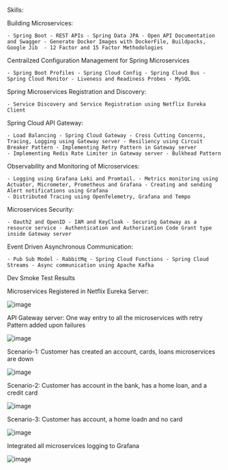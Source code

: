 Skills:

Building Microservices:
  
    - Spring Boot - REST APIs - Spring Data JPA - Open API Documentation and Swagger - Generate Docker Images with DockerFile, Buildpacks, Google Jib  - 12 Factor and 15 Factor Methodologies

Centrailzed Configuration Management for Spring Microservices
  
    - Spring Boot Profiles - Spring Cloud Config - Spring Cloud Bus - Spring Cloud Monitor - Liveness and Readiness Probes - MySQL

Spring Microservices Registration and Discovery:
  
    - Service Discovery and Service Registration using Netflix Eureka Client

Spring Cloud API Gateway:
  
    - Load Balancing - Spring Cloud Gateway - Cross Cutting Concerns, Tracing, Logging using Gateway server - Resiliency using Circuit Breaker Pattern - Implementing Retry Pattern in Gateway server
    - Implementing Redis Rate Limiter in Gateway server - Bulkhead Pattern

Observability and Monitoring of Microservices:
  
    - Logging using Grafana Loki and Promtail. - Metrics monitoring using Actuator, Micrometer, Prometheus and Grafana - Creating and sending Alert notifications using Grafana
    - Distributed Tracing using OpenTelemetry, Grafana and Tempo

Microservices Security:
  
    - Oauth2 and OpenID - IAM and KeyCloak - Securing Gateway as a resource service - Authentication and Authorization Code Grant type inside Gateway server

Event Driven Asynchronous Communication:
  
    - Pub Sub Model - RabbitMq - Spring Cloud Functions - Spring Cloud Streams - Async communication using Apache Kafka

Dev Smoke Test Results

Microservices Registered in Netflix Eureka Server:

![image](https://github.com/user-attachments/assets/3bf1784b-347b-4e26-ab41-208dee066486)

API Gateway server: One way entry to all the microservices with retry Pattern added upon failures

![image](https://github.com/user-attachments/assets/ff130fe8-ae3c-44e1-be1d-d44ccb07eb62)

Scenario-1: Customer has created an account, cards, loans microservices are down

![image](https://github.com/user-attachments/assets/cb93f22f-fd95-41c0-a3e4-da8e8868f44c)

Scenario-2: Customer has account in the bank, has a home loan, and a credit card

![image](https://github.com/user-attachments/assets/530bb6fa-8dfc-400e-af86-58e7d0547a56)

Scenario-3: Customer has account, a home loadn and no card

![image](https://github.com/user-attachments/assets/4268b3af-dd01-488f-9c43-6ea2743057e3)

Integrated all microservices logging to Grafana

![image](https://github.com/user-attachments/assets/a11f394e-4095-4c7e-9934-300db8640b11)





